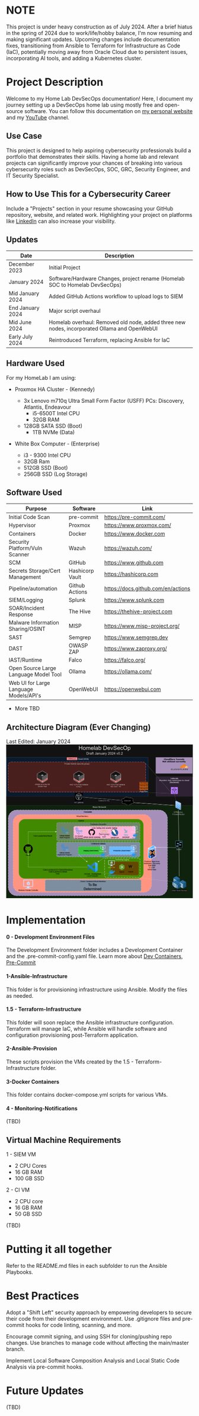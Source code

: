 # NOTE
This project is under heavy construction as of July 2024. After a brief hiatus in the spring of 2024 due to work/life/hobby balance, I'm now resuming and making significant updates. Upcoming changes include documentation fixes, transitioning from Ansible to Terraform for Infrastructure as Code (IaC), potentially moving away from Oracle Cloud due to persistent issues, incorporating AI tools, and adding a Kubernetes cluster.

#  Project Description
Welcome to my Home Lab DevSecOps documentation! Here, I document my journey setting up a DevSecOps home lab using mostly free and open-source software. You can follow this documentation on [my personal website](https://www.initcyber.com) and my [YouTube](https://www.youtube.com/@initcyber) channel.


## Use Case
This project is designed to help aspiring cybersecurity professionals build a portfolio that demonstrates their skills. Having a home lab and relevant projects can significantly improve your chances of breaking into various cybersecurity roles such as DevSecOps, SOC, GRC, Security Engineer, and IT Security Specialist.

## How to Use This for a Cybersecurity Career
Include a "Projects" section in your resume showcasing your GitHub repository, website, and related work. Highlighting your project on platforms like [LinkedIn](https://www.linkedin.com/in/imjustinjohnson/) can also increase your visibility. 

## Updates
| Date             | Description                                                                          |
| ---------------- | ------------------------------------------------------------------------------------ |
| December 2023    | Initial Project                                                                      |
| January 2024     | Software/Hardware Changes, project rename (Homelab SOC to Homelab DevSecOps)         |
| Mid January 2024 | Added GitHub Actions workflow to upload logs to SIEM                                 |
| End January 2024 | 	Major script overhaul                                                               |
| Mid June 2024    | Homelab overhaul: Removed old node, added three new nodes, incorporated Ollama and OpenWebUI    |
| Early July 2024  | Reintroduced Terraform, replacing Ansible for IaC                                    |

## Hardware Used
For my HomeLab I am using:

 - Proxmox HA Cluster - (Kennedy)
   - 3x Lenovo m710q Ultra Small Form Factor (USFF) PCs: Discovery, Atlantis, Endeavour
	 - i5-6500T Intel CPU
	 - 32GB RAM
   - 128GB SATA SSD (Boot)
	 - 1TB NVMe (Data) 

 - White Box Computer - (Enterprise)
     - i3 - 9300 Intel CPU
     - 32GB Ram
     - 512GB SSD (Boot)
     - 256GB SSD (Log Storage)

## Software Used
| Purpose                           | Software          | Link                                                      |
| --------------------------------- | ----------------- | --------------------------------------------------------- |
| Initial Code Scan                 | pre-commit        | https://pre-commit.com/                                   |
| Hypervisor                        | Proxmox           | https://www.proxmox.com/                                  |
| Containers                        | Docker            | https://www.docker.com                                    |
| Security Platform/Vuln Scanner    | Wazuh             | https://wazuh.com/                                        |
| SCM                               | GitHub            | https://www.github.com                                    |
| Secrets Storage/Cert Management   | Hashicorp Vault   | https://hashicorp.com
| Pipeline/automation               | Github Actions    | https://docs.github.com/en/actions                        |
| SIEM/Logging                      | Splunk            | https://www.splunk.com                                    |
| SOAR/Incident Response            | The Hive          | https://thehive-project.com                               |
| Malware Information Sharing/OSINT | MISP              | https://www.misp-project.org/                             |
| SAST                              | Semgrep           | https://www.semgrep.dev                                   |
| DAST                              | OWASP ZAP         | https://www.zaproxy.org/                                  |
| IAST/Runtime                      | Falco             | https://falco.org/                                        |
| Open Source Large Language Model Tool  | Ollama            | https://ollama.com/                                  |
| Web UI for Large Language Models/API's  | OpenWebUI   | https://openwebui.com                                     |

  - More TBD

## Architecture Diagram (Ever Changing)
Last Edited: January 2024
![HomelabDevSecOps](assets/Homelab.png)

# Implementation

#### 0 - Development Environment Files
The Development Environment folder includes a Development Container and the .pre-commit-config.yaml file. Learn more about [Dev Containers](https://code.visualstudio.com/docs/devcontainers/containers),  [Pre-Commit](https://pre-commit.com/) 

#### 1-Ansible-Infrastructure
This folder is for provisioning infrastructure using Ansible. Modify the files as needed.

#### 1.5 - Terraform-Infrastructure
This folder will soon replace the Ansible infrastructure configuration. Terraform will manage IaC, while Ansible will handle software and configuration provisioning post-Terraform application.

#### 2-Ansible-Provision
These scripts provision the VMs created by the 1.5 - Terraform-Infrastructure folder.

#### 3-Docker Containers
This folder contains docker-compose.yml scripts for various VMs.

#### 4 - Monitoring-Notifications
(TBD)

## Virtual Machine Requirements

1 - SIEM VM
 - 2 CPU Cores
 - 16 GB RAM
 - 100 GB SSD

2 - CI VM
 - 2 CPU core
 - 16 GB RAM
 - 50 GB SSD

(TBD)

# Putting it all together

Refer to the README.md files in each subfolder to run the Ansible Playbooks.

# Best Practices
Adopt a "Shift Left" security approach by empowering developers to secure their code from their development environment. Use .gitignore files and pre-commit hooks for code linting, scanning, and more.

Encourage commit signing, and using SSH for cloning/pushing repo changes. Use branches to manage code without affecting the main/master branch.

Implement Local Software Composition Analysis and Local Static Code Analysis via pre-commit hooks.


# Future Updates
(TBD)
